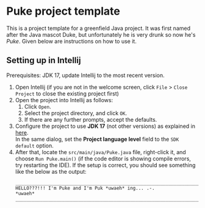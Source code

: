# Puke project template

This is a project template for a greenfield Java project. It was first named after the Java mascot Duke, but unfortunately he is very drunk so now he's _Puke_. Given below are instructions on how to use it.

## Setting up in Intellij

Prerequisites: JDK 17, update Intellij to the most recent version.

1. Open Intellij (if you are not in the welcome screen, click `File` > `Close Project` to close the existing project first)
1. Open the project into Intellij as follows:
   1. Click `Open`.
   1. Select the project directory, and click `OK`.
   1. If there are any further prompts, accept the defaults.
1. Configure the project to use **JDK 17** (not other versions) as explained in [here](https://www.jetbrains.com/help/idea/sdk.html#set-up-jdk).<br>
   In the same dialog, set the **Project language level** field to the `SDK default` option.
3. After that, locate the `src/main/java/Puke.java` file, right-click it, and choose `Run Puke.main()` (if the code editor is showing compile errors, try restarting the IDE). If the setup is correct, you should see something like the below as the output:
   ```
   ______________________________________________________________________
   HELLO???!!! I'm Puke and I'm Puk *uwaeh* ing... .-.
   *uwaeh*
   ______________________________________________________________________
   ```
